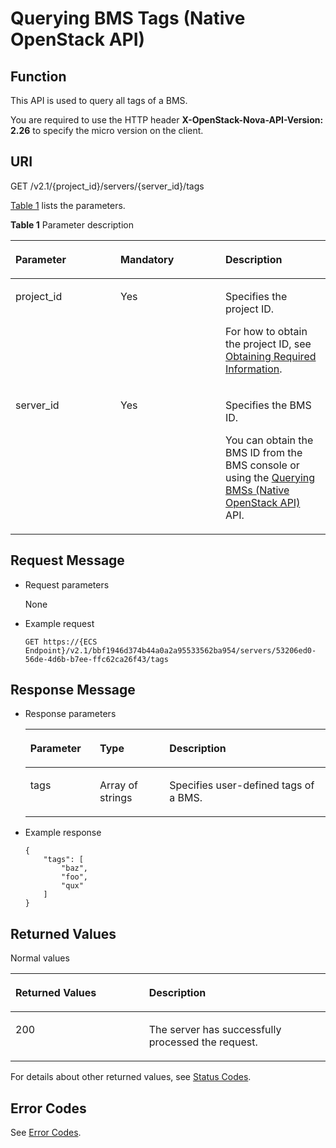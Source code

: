 # Querying BMS Tags \(Native OpenStack API\)<a name="EN-US_TOPIC_0060410926"></a>

## Function<a name="section17769131"></a>

This API is used to query all tags of a BMS.

You are required to use the HTTP header  **X-OpenStack-Nova-API-Version: 2.26**  to specify the micro version on the client.

## URI<a name="section40393097103718"></a>

GET /v2.1/\{project\_id\}/servers/\{server\_id\}/tags

[Table 1](#table0142163245812)  lists the parameters.

**Table  1**  Parameter description

<a name="table0142163245812"></a>
<table><thead align="left"><tr id="row51434323581"><th class="cellrowborder" valign="top" width="33.33333333333333%" id="mcps1.2.4.1.1"><p id="p67050730103718"><a name="p67050730103718"></a><a name="p67050730103718"></a>Parameter</p>
</th>
<th class="cellrowborder" valign="top" width="33.33333333333333%" id="mcps1.2.4.1.2"><p id="p62400032103718"><a name="p62400032103718"></a><a name="p62400032103718"></a>Mandatory</p>
</th>
<th class="cellrowborder" valign="top" width="33.33333333333333%" id="mcps1.2.4.1.3"><p id="p21237868103718"><a name="p21237868103718"></a><a name="p21237868103718"></a>Description</p>
</th>
</tr>
</thead>
<tbody><tr id="row01430322585"><td class="cellrowborder" valign="top" width="33.33333333333333%" headers="mcps1.2.4.1.1 "><p id="p23650911103718"><a name="p23650911103718"></a><a name="p23650911103718"></a>project_id</p>
</td>
<td class="cellrowborder" valign="top" width="33.33333333333333%" headers="mcps1.2.4.1.2 "><p id="p36675672103718"><a name="p36675672103718"></a><a name="p36675672103718"></a>Yes</p>
</td>
<td class="cellrowborder" valign="top" width="33.33333333333333%" headers="mcps1.2.4.1.3 "><p id="p17939461103718"><a name="p17939461103718"></a><a name="p17939461103718"></a>Specifies the project ID.</p>
<p id="p9141450142010"><a name="p9141450142010"></a><a name="p9141450142010"></a>For how to obtain the project ID, see <a href="https://docs.otc.t-systems.com/en-us/api/apiug/apig-en-api-180328009.html" target="_blank" rel="noopener noreferrer">Obtaining Required Information</a>.</p>
</td>
</tr>
<tr id="row1114316327585"><td class="cellrowborder" valign="top" width="33.33333333333333%" headers="mcps1.2.4.1.1 "><p id="p18738546141829"><a name="p18738546141829"></a><a name="p18738546141829"></a>server_id</p>
</td>
<td class="cellrowborder" valign="top" width="33.33333333333333%" headers="mcps1.2.4.1.2 "><p id="p41427238141829"><a name="p41427238141829"></a><a name="p41427238141829"></a>Yes</p>
</td>
<td class="cellrowborder" valign="top" width="33.33333333333333%" headers="mcps1.2.4.1.3 "><p id="p163111141829"><a name="p163111141829"></a><a name="p163111141829"></a>Specifies the <span id="text442993513015"><a name="text442993513015"></a><a name="text442993513015"></a>BMS</span><span id="text2043153593017"><a name="text2043153593017"></a><a name="text2043153593017"></a></span> ID.</p>
<p id="p29791113277"><a name="p29791113277"></a><a name="p29791113277"></a>You can obtain the BMS ID from the <span id="en-us_topic_0113746489_text013014803615"><a name="en-us_topic_0113746489_text013014803615"></a><a name="en-us_topic_0113746489_text013014803615"></a>BMS</span><span id="en-us_topic_0113746489_text10131448133612"><a name="en-us_topic_0113746489_text10131448133612"></a><a name="en-us_topic_0113746489_text10131448133612"></a></span> console or using the <a href="querying-bmss-(native-openstack-api).md">Querying BMSs (Native OpenStack API)</a> API.</p>
</td>
</tr>
</tbody>
</table>

## Request Message<a name="section43810255103718"></a>

-   Request parameters

    None

-   Example request

    ```
    GET https://{ECS Endpoint}/v2.1/bbf1946d374b44a0a2a95533562ba954/servers/53206ed0-56de-4d6b-b7ee-ffc62ca26f43/tags
    ```


## Response Message<a name="section60965769103718"></a>

-   Response parameters

    <a name="table48150236185333"></a>
    <table><thead align="left"><tr id="row64499137185333"><th class="cellrowborder" valign="top" width="23.169999999999998%" id="mcps1.1.4.1.1"><p id="p19987085"><a name="p19987085"></a><a name="p19987085"></a>Parameter</p>
    </th>
    <th class="cellrowborder" valign="top" width="23.169999999999998%" id="mcps1.1.4.1.2"><p id="p4546697"><a name="p4546697"></a><a name="p4546697"></a>Type</p>
    </th>
    <th class="cellrowborder" valign="top" width="53.66%" id="mcps1.1.4.1.3"><p id="p32738149"><a name="p32738149"></a><a name="p32738149"></a>Description</p>
    </th>
    </tr>
    </thead>
    <tbody><tr id="row51055328185333"><td class="cellrowborder" valign="top" width="23.169999999999998%" headers="mcps1.1.4.1.1 "><p id="p41840919185333"><a name="p41840919185333"></a><a name="p41840919185333"></a>tags</p>
    </td>
    <td class="cellrowborder" valign="top" width="23.169999999999998%" headers="mcps1.1.4.1.2 "><p id="p9620104510414"><a name="p9620104510414"></a><a name="p9620104510414"></a>Array of strings</p>
    </td>
    <td class="cellrowborder" valign="top" width="53.66%" headers="mcps1.1.4.1.3 "><p id="p51647808185333"><a name="p51647808185333"></a><a name="p51647808185333"></a>Specifies user-defined tags of a BMS.</p>
    </td>
    </tr>
    </tbody>
    </table>


-   Example response

    ```
    {
        "tags": [
            "baz",
            "foo",
            "qux"
        ]
    }
    ```


## Returned Values<a name="section7610951"></a>

Normal values

<a name="en-us_topic_0106040941_table753804619176"></a>
<table><thead align="left"><tr id="en-us_topic_0106040941_row10735134615172"><th class="cellrowborder" valign="top" width="42.42%" id="mcps1.1.3.1.1"><p id="en-us_topic_0106040941_p19735204616177"><a name="en-us_topic_0106040941_p19735204616177"></a><a name="en-us_topic_0106040941_p19735204616177"></a>Returned Values</p>
</th>
<th class="cellrowborder" valign="top" width="57.58%" id="mcps1.1.3.1.2"><p id="en-us_topic_0106040941_p207355465176"><a name="en-us_topic_0106040941_p207355465176"></a><a name="en-us_topic_0106040941_p207355465176"></a>Description</p>
</th>
</tr>
</thead>
<tbody><tr id="en-us_topic_0106040941_row1473514621713"><td class="cellrowborder" valign="top" width="42.42%" headers="mcps1.1.3.1.1 "><p id="en-us_topic_0106040941_p13735144611178"><a name="en-us_topic_0106040941_p13735144611178"></a><a name="en-us_topic_0106040941_p13735144611178"></a>200</p>
</td>
<td class="cellrowborder" valign="top" width="57.58%" headers="mcps1.1.3.1.2 "><p id="en-us_topic_0106040941_p207351246161711"><a name="en-us_topic_0106040941_p207351246161711"></a><a name="en-us_topic_0106040941_p207351246161711"></a>The server has successfully processed the request.</p>
</td>
</tr>
</tbody>
</table>

For details about other returned values, see  [Status Codes](status-codes.md).

## Error Codes<a name="section14752650154917"></a>

See  [Error Codes](error-codes.md).

